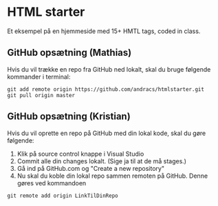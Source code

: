 # HTML starter
Et eksempel på en hjemmeside med 15+ HMTL tags, coded in class.

## GitHub opsætning (Mathias)
Hvis du vil trække en repo fra GitHub ned lokalt, skal du bruge følgende kommander i terminal:

```
git add remote origin https://github.com/andracs/htmlstarter.git
git pull origin master
```
## GitHub opsætning (Kristian)
Hvis du vil oprette en repo på GitHub med din lokal kode, skal du gøre følgende:

1. Klik på source control knappe i Visual Studio
2. Commit alle din changes lokalt. (Sige ja til at de må stages.)
3. Gå ind på GitHub.com og "Create a new repository"
4. Nu skal du koble din lokal repo sammen remoten på GitHub. Denne gøres ved kommandoen
````
git remote add origin LinkTilDinRepo


